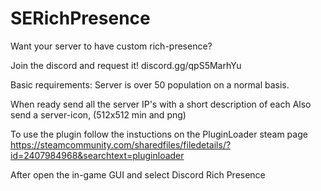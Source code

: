 # SERichPresence



Want your server to have custom rich-presence? 

Join the discord and request it!
discord.gg/qpS5MarhYu

Basic requirements:
Server is over 50 population on a normal basis.

When ready send all the server IP's with a short description of each
Also send a server-icon, (512x512 min and png)





To use the plugin follow the instuctions on the PluginLoader steam page
https://steamcommunity.com/sharedfiles/filedetails/?id=2407984968&searchtext=pluginloader

After open the in-game GUI and select Discord Rich Presence
